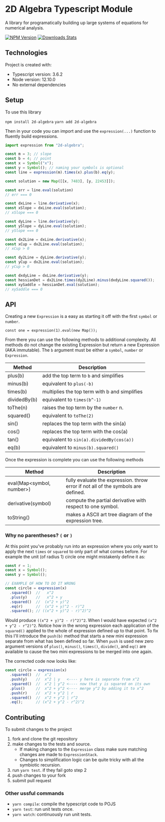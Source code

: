 # 2D Algebra Typescript Module

A library for programatically building up large systems of equations for numerical analysis.

[![NPM Version][npm-image]][npm-url]
[![Downloads Stats][npm-downloads]][npm-url]

## Technologies
Project is created with:
* Typescript version: 3.6.2
* Node version: 12.10.0
* No external dependencies

## Setup
To use this library

`npm install 2d-algebra`
`yarn add 2d-algebra`

Then in your code you can import and use the `expression(...)` function to fluently build expressions.

```js
import expression from "2d-algebra";

const m = 3; // slope
const b = 4; // point
const x = Symbol("x");
const y = Symbol(); // naming your symbols is optional
const line = expression(m).times(x).plus(b).eq(y);

const solution = new Map([[x, 7483], [y, 22453]]);

const err = line.eval(solution)
// err === 0

const dxLine = line.derivative(x);
const xSlope = dxLine.eval(solution);
// xSlope === 0

const dyLine = line.derivative(y);
const ySlope = dyLine.eval(solution);
// ySlope === 0

const dx2Line = dxLine.derivative(x);
const xCup = dx2Line.eval(solution);
// xCup > 0

const dy2Line = dyLine.derivative(y);
const yCup = dx2Line.eval(solution);
// yCup > 0

const dxdyLine = dxLine.derivative(y);
const hessianDet = dx2Line.times(dy2Line).minus(dxdyLine.squared());    
const xySaddle = hessianDet.eval(solution);
// xySaddle === 0
```

## API

Creating a new `Expression` is a easy as starting it off with the first `symbol` or `number`.

```
const one = expression(1).eval(new Map());
```

From there you can use the following methods to additional complexity. All methods do not change the existing Expression but return a new Expression (AKA immutable). The `b` argument must be either a `symbol`, `number` or `Expression`.

| Method       | Description                                   |
|--------------|-----------------------------------------------|
| plus(b)      | add the top term to `b` and simplifies        |
| minus(b)     | equivalent to `plus(-b)`                      |
| times(b)     | multiplies the top term with b and simplifies |
| dividedBy(b) | equivalent to `times(b^-1)`                   |
| toThe(n)     | raises the top term by the `number` n.        |
| squared()    | equivalent to `toThe(2)`                      |
| sin()        | replaces the top term with the sin(a)         |
| cos()        | replaces the top term with the cos(a)         |
| tan()        | equivalent to `sin(a).dividedBy(cos(a))`      |
| eq(b)        | equivalent to `minus(b).squared()`            |

Once the expression is complete you can use the following methods

| Method                    | Description                                   |
|---------------------------|-----------------------------------------------|
| eval(Map<symbol, number>) | fully evaluate the expression. throw error if not all of the symbols are defined. |
| derivative(symbol)        | compute the partial derivative with respect to one symbol. |
| toString()                | makes a ASCII art tree diagram of the expression tree. |

### Why no parentheses? `(` or `)`

At this point you've probably run into an expression where you only want to apply the next `times` or `squared` to only part of what comes before. For example the unit (of radius 1) circle one might mistakenly define it as:

```js
const r = 1;
const x = Symbol();
const y = Symbol();

// EXAMPLE OF HOW TO DO IT WRONG
const circle = expression(x)
  .squared()  //   x^2 
  .plus(y)    //   x^2 + y
  .squared()  //  (x^2 + y)^2
  .eq(r)      //  (x^2 + y)^2 - r)^2
  .squared(); // ((x^2 + y)^2 - r)^2)^2
```

Would produce `((x^2 + y)^2 - r)^2)^2`. When I would have expected `(x^2 + y^2 - r^2)^2`. Notice how in the wrong expression each application of the `squared()` applied to the whole of expression defined up to that point. To fix this I'll introduce the `push(b)` method that starts a new mini expression separate from what has been defined so far. When `push` is used new zero argument versions of `plus()`, `minus()`, `times()`, `divide()`, and `eq()` are available to cause the two mini expressions to be merged into one again.

The corrected code now looks like:

```js
const circle = expression(x)
  .squared()  //  x^2
  .push(y)    //  x^2 | y   <---- y here is separate from x^2
  .squared()  //  x^2 | y^2 <---- now that y is squared on its own
  .plus()     //  x^2 + y^2 <---- merge y^2 by adding it to x^2
  .push(r)    //  x^2 + y^2 | r
  .squared()  //  x^2 + y^2 | r^2
  .eq();      // (x^2 + y^2 - r^2)^2
```

## Contributing

To submit changes to the project

1. fork and clone the git repository
2. make changes to the tests and source.
   * If making changes to the `Expression` class make sure matching changes are made to `ExpressionStack`.
   * Changes to simplification logic can be quite tricky with all the symbiotic recursion.
3. run `yarn test`. if they fail goto step 2
4. push changes to your fork
5. submit pull request

### Other ussful commands

* `yarn compile`: compile the typescript code to POJS
* `yarn test`: run unit tests once.
* `yarn watch`: continuously run unit tests.

<!-- Markdown link & img dfn's -->
[npm-image]: https://img.shields.io/npm/v/2d-algebra.svg?style=flat-square
[npm-url]: https://npmjs.org/package/2d-algebra
[npm-downloads]: https://img.shields.io/npm/dm/2d-algebra.svg?style=flat-square
[wiki]: https://github.com/abersnaze/2d-algebra/wiki
